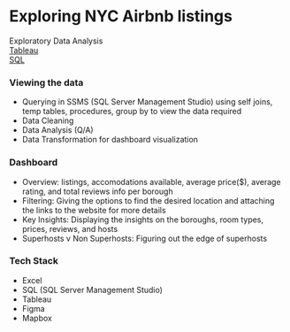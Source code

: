 # Exploring NYC Airbnb listings
Exploratory Data Analysis<br/>
[Tableau](https://public.tableau.com/app/profile/sujay.bahumik/viz/AirbnbListingsNewYorkCity/Home#1) <br/>
[SQL](https://github.com/s1dewalker/Airbnb-listings-NYC/blob/main/SQLQuery_Airbnb_NewYork.sql) <br/>

### Viewing the data<br/>
* Querying in SSMS (SQL Server Management Studio) using self joins, temp tables, procedures, group by to view the data required<br/>
* Data Cleaning
* Data Analysis (Q/A)
* Data Transformation for dashboard visualization<br/>

### Dashboard<br/>
* Overview: listings, accomodations available, average price($), average rating, and total reviews info per borough
* Filtering: Giving the options to find the desired location and attaching the links to the website for more details
* Key Insights: Displaying the insights on the boroughs, room types, prices, reviews, and hosts
* Superhosts v Non Superhosts: Figuring out the edge of superhosts<br/>

### Tech Stack<br/>
* Excel
* SQL (SQL Server Management Studio)
* Tableau
* Figma
* Mapbox
